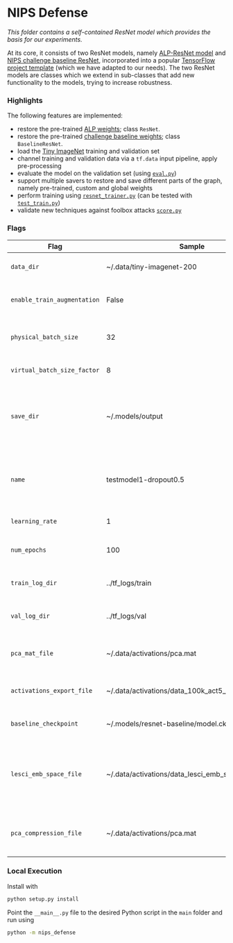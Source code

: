 # NIPS Defense
_This folder contains a self-contained ResNet model which provides the basis for our experiments._

At its core, it consists of two ResNet models, namely 
[ALP-ResNet model](https://github.com/tensorflow/models/tree/master/research/adversarial_logit_pairing) and [NIPS challenge baseline ResNet](https://gitlab.crowdai.org/florianpfisterer/resnet18_model_baseline),
incorporated into a popular [TensorFlow project template](https://github.com/MrGemy95/Tensorflow-Project-Template)
(which we have adapted to our needs). The two ResNet models are classes which we extend in sub-classes that add new functionality to the models, trying to increase robustness.

### Highlights
The following features are implemented:
* restore the pre-trained [ALP weights](https://github.com/tensorflow/models/tree/master/research/adversarial_logit_pairing); class `ResNet`.
* restore the pre-trained [challenge baseline weights](https://gitlab.crowdai.org/florianpfisterer/resnet18_model_baseline); class `BaselineResNet`.
* load the [Tiny ImageNet](https://tiny-imagenet.herokuapp.com/) training and validation set
* channel training and validation data via a `tf.data` input pipeline, apply pre-processing
* evaluate the model on the validation set (using [`eval.py`](nips_defense/mains/eval.py))
* support multiple savers to restore and save different parts of the graph, namely pre-trained, custom and global weights
* perform training using [`resnet_trainer.py`](nips_defense/trainer/resnet_trainer.py)
(can be tested with [`test_train.py`](nips_defense/mains/test_train.py))
* validate new techniques against foolbox attacks [`score.py`](nips_defense/mains/score.py)


### Flags
| Flag | Sample | Description |
| --- | --- | --- |
| `data_dir` | ~/.data/tiny-imagenet-200 | Path of the Tiny ImageNet dataset folder |
| `enable_train_augmentation` | False | Whether to enable image augmentation for training samples |
| `physical_batch_size` | 32 | Number of samples per batch that is fed through the GPU at once. |
| `virtual_batch_size_factor` | 8 | "Number of batches per weight update." |
| `save_dir` | ~/.models/output | Checkpoint directory of the complete graph's variables. Used both to restore (if available) and to save the model. |
| `name` | testmodel1-dropout0.5 | The name of the model (may contain hyperparameter information), used when saving the model. |
| `learning_rate` | 1 | The learning rate used for training. |
| `num_epochs` | 100 | The number of epochs for which training is performed. |
| `train_log_dir` | ../tf_logs/train | The directory used to save the training summaries. |
| `val_log_dir` | ../tf_logs/val | The directory used to save the validation summaries. |
| `pca_mat_file` | ~/.data/activations/pca.mat | Path to the file (*.mat) where the PCA matrices are being stored. |
| `activations_export_file` | ~/.data/activations/data_100k_act5_block3 | File to export the activations to, without file extension. |
| `baseline_checkpoint` | ~/.models/resnet-baseline/model.ckpt | Checkpoint file for the baseline ResNet model. |
| `lesci_emb_space_file` | ~/.data/activations/data_lesci_emb_space_small.mat | Path to the file (*.mat) where embedding space values ('act_compressed') and labels ('labels') are being stored. |
| `pca_compression_file` | ~/.data/activations/pca.mat | Path to the file (*.mat) where the PCA compression matrix ('pca_out') is stored. |

### Local Execution
Install with 
```bash
python setup.py install
```
Point the `__main__.py` file to the desired Python script in the `main` folder and run using
```bash
python -m nips_defense
```
